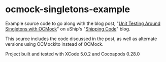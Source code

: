 ocmock-singletons-example
===================================


Example source code to go along with the blog post, "<a href="http://blog.uship.com/shippingcode/unit-testing-a…ns-with-ocmock/">Unit Testing Around Singletons with OCMock</a>" on uShip's "<a href="http://blog.uship.com/shippingcode/">Shipping Code</a>" blog.

This source includes the code discussed in the post, as well as alternate versions using OCMockito instead of OCMock.  

Project built and tested with XCode 5.0.2 and Cocoapods 0.28.0

